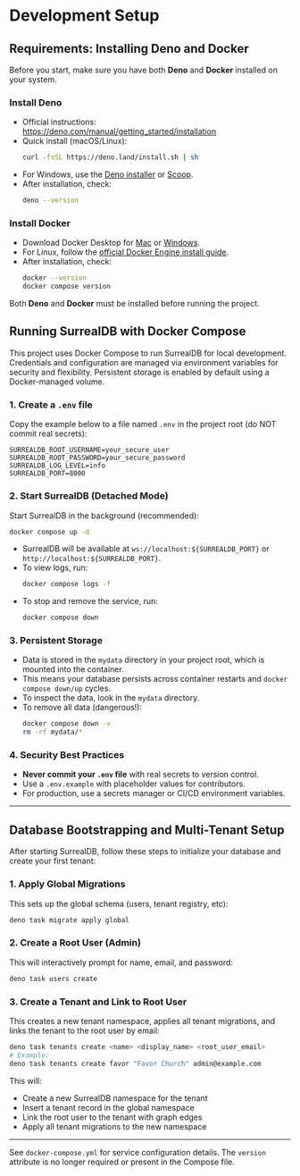 # Development Setup

## Requirements: Installing Deno and Docker

Before you start, make sure you have both **Deno** and **Docker** installed on
your system.

### Install Deno

- Official instructions: https://deno.com/manual/getting_started/installation
- Quick install (macOS/Linux):
  ```sh
  curl -fsSL https://deno.land/install.sh | sh
  ```
- For Windows, use the
  [Deno installer](https://deno.com/manual/getting_started/installation#using-windows-installer)
  or [Scoop](https://scoop.sh/).
- After installation, check:
  ```sh
  deno --version
  ```

### Install Docker

- Download Docker Desktop for
  [Mac](https://www.docker.com/products/docker-desktop/) or
  [Windows](https://www.docker.com/products/docker-desktop/).
- For Linux, follow the
  [official Docker Engine install guide](https://docs.docker.com/engine/install/).
- After installation, check:
  ```sh
  docker --version
  docker compose version
  ```

Both **Deno** and **Docker** must be installed before running the project.

## Running SurrealDB with Docker Compose

This project uses Docker Compose to run SurrealDB for local development.
Credentials and configuration are managed via environment variables for security
and flexibility. Persistent storage is enabled by default using a Docker-managed
volume.

### 1. Create a `.env` file

Copy the example below to a file named `.env` in the project root (do NOT commit
real secrets):

```env
SURREALDB_ROOT_USERNAME=your_secure_user
SURREALDB_ROOT_PASSWORD=your_secure_password
SURREALDB_LOG_LEVEL=info
SURREALDB_PORT=8000
```

### 2. Start SurrealDB (Detached Mode)

Start SurrealDB in the background (recommended):

```sh
docker compose up -d
```

- SurrealDB will be available at `ws://localhost:${SURREALDB_PORT}` or
  `http://localhost:${SURREALDB_PORT}`.
- To view logs, run:
  ```sh
  docker compose logs -f
  ```
- To stop and remove the service, run:
  ```sh
  docker compose down
  ```

### 3. Persistent Storage

- Data is stored in the `mydata` directory in your project root, which is
  mounted into the container.
- This means your database persists across container restarts and
  `docker compose down/up` cycles.
- To inspect the data, look in the `mydata` directory.
- To remove all data (dangerous!):
  ```sh
  docker compose down -v
  rm -rf mydata/*
  ```

### 4. Security Best Practices

- **Never commit your `.env` file** with real secrets to version control.
- Use a `.env.example` with placeholder values for contributors.
- For production, use a secrets manager or CI/CD environment variables.

---

## Database Bootstrapping and Multi-Tenant Setup

After starting SurrealDB, follow these steps to initialize your database and
create your first tenant:

### 1. Apply Global Migrations

This sets up the global schema (users, tenant registry, etc):

```sh
deno task migrate apply global
```

### 2. Create a Root User (Admin)

This will interactively prompt for name, email, and password:

```sh
deno task users create
```

### 3. Create a Tenant and Link to Root User

This creates a new tenant namespace, applies all tenant migrations, and links
the tenant to the root user by email:

```sh
deno task tenants create <name> <display_name> <root_user_email>
# Example:
deno task tenants create favor "Favor Church" admin@example.com
```

This will:

- Create a new SurrealDB namespace for the tenant
- Insert a tenant record in the global namespace
- Link the root user to the tenant with graph edges
- Apply all tenant migrations to the new namespace

---

See `docker-compose.yml` for service configuration details. The `version`
attribute is no longer required or present in the Compose file.
